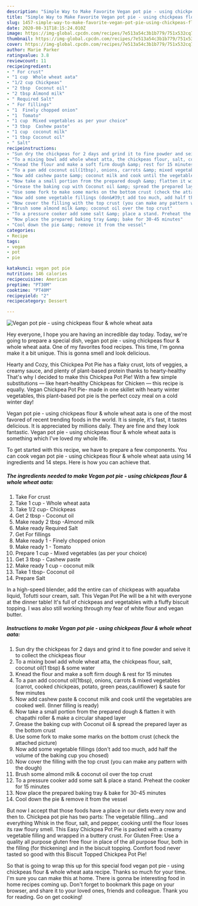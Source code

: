 ```yaml
---
description: "Simple Way to Make Favorite Vegan pot pie - using chickpeas flour &amp;amp; whole wheat aata"
title: "Simple Way to Make Favorite Vegan pot pie - using chickpeas flour &amp;amp; whole wheat aata"
slug: 1457-simple-way-to-make-favorite-vegan-pot-pie-using-chickpeas-flour-and-amp-whole-wheat-aata
date: 2020-08-31T18:15:24.010Z
image: https://img-global.cpcdn.com/recipes/7e513a54c3b1b779/751x532cq70/vegan-pot-pie-using-chickpeas-flour-whole-wheat-aata-recipe-main-photo.jpg
thumbnail: https://img-global.cpcdn.com/recipes/7e513a54c3b1b779/751x532cq70/vegan-pot-pie-using-chickpeas-flour-whole-wheat-aata-recipe-main-photo.jpg
cover: https://img-global.cpcdn.com/recipes/7e513a54c3b1b779/751x532cq70/vegan-pot-pie-using-chickpeas-flour-whole-wheat-aata-recipe-main-photo.jpg
author: Marie Parker
ratingvalue: 3.8
reviewcount: 11
recipeingredient:
- " For crust"
- "1 cup  Whole wheat aata"
- "1/2 cup Chickpeas"
- "2 tbsp  Coconut oil"
- "2 tbsp Almond milk"
- " Required Salt"
- " For fillings"
- "1  Finely chopped onion"
- "1  Tomato"
- "1 cup  Mixed vegetables as per your choice"
- "3 tbsp  Cashew paste"
- "1 cup  coconut milk"
- "1 tbsp Coconut oil"
- " Salt"
recipeinstructions:
- "Sun dry the chickpeas for 2 days and grind it to fine powder and seive it to collect the chickpeas flour"
- "To a mixing bowl add whole wheat atta, the chickpeas flour, salt, coconut oil(1 tbsp) &amp; some water"
- "Knead the flour and make a soft firm dough &amp; rest for 15 minutes"
- "To a pan add coconut oil(1tbsp), onions, carrots &amp; mixed vegetables (carrot, cooked chickpeas, potato, green peas,cauliflower) &amp; saute for few minutes"
- "Now add cashew paste &amp; coconut milk and cook until the vegetables are cooked well. (Inner filling is ready)"
- "Now take a small portion from the prepared dough &amp; flatten it with chapathi roller &amp; make a circular shaped layer"
- "Grease the baking cup with Coconut oil &amp; spread the prepared layer as the bottom crust"
- "Use some fork to make some marks on the bottom crust (check the attached picture)"
- "Now add some vegetable fillings (don&#39;t add too much, add half the volume of the baking cup you chosed)"
- "Now cover the filling with the top crust (you can make any pattern with the dough)"
- "Brush some almond milk &amp; coconut oil over the top crust"
- "To a pressure cooker add some salt &amp; place a stand. Preheat the cooker for 15 minutes"
- "Now place the prepared baking tray &amp; bake for 30-45 minutes"
- "Cool down the pie &amp; remove it from the vessel"
categories:
- Recipe
tags:
- vegan
- pot
- pie

katakunci: vegan pot pie 
nutrition: 146 calories
recipecuisine: American
preptime: "PT30M"
cooktime: "PT40M"
recipeyield: "2"
recipecategory: Dessert

---
```



![Vegan pot pie - using chickpeas flour &amp; whole wheat aata](https://img-global.cpcdn.com/recipes/7e513a54c3b1b779/751x532cq70/vegan-pot-pie-using-chickpeas-flour-whole-wheat-aata-recipe-main-photo.jpg)

Hey everyone, I hope you are having an incredible day today. Today, we're going to prepare a special dish, vegan pot pie - using chickpeas flour &amp; whole wheat aata. One of my favorites food recipes. This time, I'm gonna make it a bit unique. This is gonna smell and look delicious.

Hearty and Cozy, this Chickpea Pot Pie has a flaky crust, lots of veggies, a creamy sauce, and plenty of plant-based protein thanks to hearty-healthy That&#39;s why I decided to make this Chickpea Pot Pie! With a few simple substitutions — like heart-healthy Chickpeas for Chicken — this recipe is equally. Vegan Chickpea Pot Pie- made in one skillet with hearty winter vegetables, this plant-based pot pie is the perfect cozy meal on a cold winter day!

Vegan pot pie - using chickpeas flour &amp; whole wheat aata is one of the most favored of recent trending foods in the world. It is simple, it's fast, it tastes delicious. It is appreciated by millions daily. They are fine and they look fantastic. Vegan pot pie - using chickpeas flour &amp; whole wheat aata is something which I've loved my whole life.


To get started with this recipe, we have to prepare a few components. You can cook vegan pot pie - using chickpeas flour &amp; whole wheat aata using 14 ingredients and 14 steps. Here is how you can achieve that.

<!--inarticleads1-->

##### The ingredients needed to make Vegan pot pie - using chickpeas flour &amp; whole wheat aata:

1. Take  For crust
1. Take 1 cup - Whole wheat aata
1. Take 1/2 cup- Chickpeas
1. Get 2 tbsp - Coconut oil
1. Make ready 2 tbsp -Almond milk
1. Make ready  Required Salt
1. Get  For fillings
1. Make ready 1 - Finely chopped onion
1. Make ready 1 - Tomato
1. Prepare 1 cup - Mixed vegetables (as per your choice)
1. Get 3 tbsp - Cashew paste
1. Make ready 1 cup - coconut milk
1. Take 1 tbsp- Coconut oil
1. Prepare  Salt


In a high-speed blender, add the entire can of chickpeas with aquafaba liquid, Tofutti sour cream, salt. This Vegan Pot Pie will be a hit with everyone at the dinner table! It&#39;s full of chickpeas and vegetables with a fluffy biscuit topping. I was also still working through my fear of white flour and vegan butter. 

<!--inarticleads2-->

##### Instructions to make Vegan pot pie - using chickpeas flour &amp; whole wheat aata:

1. Sun dry the chickpeas for 2 days and grind it to fine powder and seive it to collect the chickpeas flour
1. To a mixing bowl add whole wheat atta, the chickpeas flour, salt, coconut oil(1 tbsp) &amp; some water
1. Knead the flour and make a soft firm dough &amp; rest for 15 minutes
1. To a pan add coconut oil(1tbsp), onions, carrots &amp; mixed vegetables (carrot, cooked chickpeas, potato, green peas,cauliflower) &amp; saute for few minutes
1. Now add cashew paste &amp; coconut milk and cook until the vegetables are cooked well. (Inner filling is ready)
1. Now take a small portion from the prepared dough &amp; flatten it with chapathi roller &amp; make a circular shaped layer
1. Grease the baking cup with Coconut oil &amp; spread the prepared layer as the bottom crust
1. Use some fork to make some marks on the bottom crust (check the attached picture)
1. Now add some vegetable fillings (don&#39;t add too much, add half the volume of the baking cup you chosed)
1. Now cover the filling with the top crust (you can make any pattern with the dough)
1. Brush some almond milk &amp; coconut oil over the top crust
1. To a pressure cooker add some salt &amp; place a stand. Preheat the cooker for 15 minutes
1. Now place the prepared baking tray &amp; bake for 30-45 minutes
1. Cool down the pie &amp; remove it from the vessel


But now I accept that those foods have a place in our diets every now and then to. Chickpea pot pie has two parts: The vegetable filling…and everything Whisk in the flour, salt, and pepper, cooking until the flour loses its raw floury smell. This Easy Chickpea Pot Pie is packed with a creamy vegetable filling and wrapped in a buttery crust. For Gluten Free: Use a quality all purpose gluten free flour in place of the all purpose flour, both in the filling (for thickening) and in the biscuit topping. Comfort food never tasted so good with this Biscuit Topped Chickpea Pot Pie! 

So that is going to wrap this up for this special food vegan pot pie - using chickpeas flour &amp; whole wheat aata recipe. Thanks so much for your time. I'm sure you can make this at home. There is gonna be interesting food in home recipes coming up. Don't forget to bookmark this page on your browser, and share it to your loved ones, friends and colleague. Thank you for reading. Go on get cooking!
